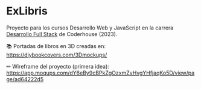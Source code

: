 # ExLibris
Proyecto para los cursos Desarrollo Web y JavaScript en la carrera <a href="https://www.coderhouse.com/online/carrera-online-desarrollo-fullstack" target="_blank">Desarrollo Full Stack</a> de Coderhouse (2023).

📚 Portadas de libros en 3D creadas en: https://diybookcovers.com/3Dmockups/

✏ Wireframe del proyecto (primera idea): https://app.moqups.com/dY6eBy9cBPkZgOzxmZvHvgYHfjaqKo5D/view/page/ad64222d5
